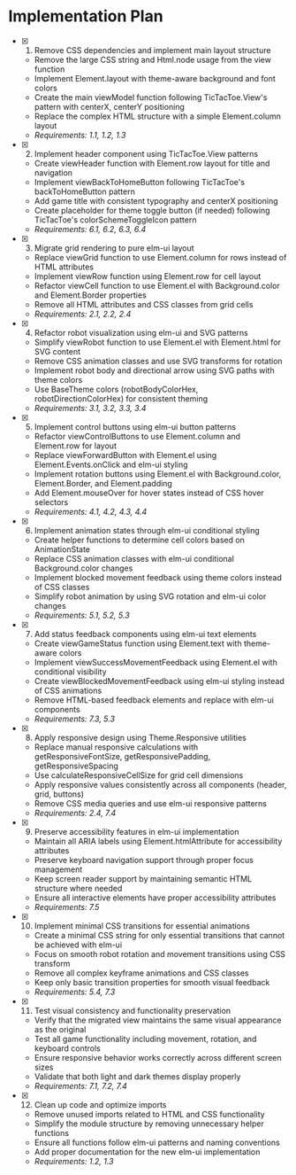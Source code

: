 # Implementation Plan

- [x] 1. Remove CSS dependencies and implement main layout structure
  - Remove the large CSS string and Html.node usage from the view function
  - Implement Element.layout with theme-aware background and font colors
  - Create the main viewModel function following TicTacToe.View's pattern with centerX, centerY positioning
  - Replace the complex HTML structure with a simple Element.column layout
  - _Requirements: 1.1, 1.2, 1.3_

- [x] 2. Implement header component using TicTacToe.View patterns
  - Create viewHeader function with Element.row layout for title and navigation
  - Implement viewBackToHomeButton following TicTacToe's backToHomeButton pattern
  - Add game title with consistent typography and centerX positioning
  - Create placeholder for theme toggle button (if needed) following TicTacToe's colorSchemeToggleIcon pattern
  - _Requirements: 6.1, 6.2, 6.3, 6.4_

- [x] 3. Migrate grid rendering to pure elm-ui layout
  - Replace viewGrid function to use Element.column for rows instead of HTML attributes
  - Implement viewRow function using Element.row for cell layout
  - Refactor viewCell function to use Element.el with Background.color and Element.Border properties
  - Remove all HTML attributes and CSS classes from grid cells
  - _Requirements: 2.1, 2.2, 2.4_

- [x] 4. Refactor robot visualization using elm-ui and SVG patterns
  - Simplify viewRobot function to use Element.el with Element.html for SVG content
  - Remove CSS animation classes and use SVG transforms for rotation
  - Implement robot body and directional arrow using SVG paths with theme colors
  - Use BaseTheme colors (robotBodyColorHex, robotDirectionColorHex) for consistent theming
  - _Requirements: 3.1, 3.2, 3.3, 3.4_

- [x] 5. Implement control buttons using elm-ui button patterns
  - Refactor viewControlButtons to use Element.column and Element.row for layout
  - Replace viewForwardButton with Element.el using Element.Events.onClick and elm-ui styling
  - Implement rotation buttons using Element.el with Background.color, Element.Border, and Element.padding
  - Add Element.mouseOver for hover states instead of CSS hover selectors
  - _Requirements: 4.1, 4.2, 4.3, 4.4_

- [x] 6. Implement animation states through elm-ui conditional styling
  - Create helper functions to determine cell colors based on AnimationState
  - Replace CSS animation classes with elm-ui conditional Background.color changes
  - Implement blocked movement feedback using theme colors instead of CSS classes
  - Simplify robot animation by using SVG rotation and elm-ui color changes
  - _Requirements: 5.1, 5.2, 5.3_

- [x] 7. Add status feedback components using elm-ui text elements
  - Create viewGameStatus function using Element.text with theme-aware colors
  - Implement viewSuccessMovementFeedback using Element.el with conditional visibility
  - Create viewBlockedMovementFeedback using elm-ui styling instead of CSS animations
  - Remove HTML-based feedback elements and replace with elm-ui components
  - _Requirements: 7.3, 5.3_

- [x] 8. Apply responsive design using Theme.Responsive utilities
  - Replace manual responsive calculations with getResponsiveFontSize, getResponsivePadding, getResponsiveSpacing
  - Use calculateResponsiveCellSize for grid cell dimensions
  - Apply responsive values consistently across all components (header, grid, buttons)
  - Remove CSS media queries and use elm-ui responsive patterns
  - _Requirements: 2.4, 7.4_

- [x] 9. Preserve accessibility features in elm-ui implementation
  - Maintain all ARIA labels using Element.htmlAttribute for accessibility attributes
  - Preserve keyboard navigation support through proper focus management
  - Keep screen reader support by maintaining semantic HTML structure where needed
  - Ensure all interactive elements have proper accessibility attributes
  - _Requirements: 7.5_

- [x] 10. Implement minimal CSS transitions for essential animations
  - Create a minimal CSS string for only essential transitions that cannot be achieved with elm-ui
  - Focus on smooth robot rotation and movement transitions using CSS transform
  - Remove all complex keyframe animations and CSS classes
  - Keep only basic transition properties for smooth visual feedback
  - _Requirements: 5.4, 7.3_

- [x] 11. Test visual consistency and functionality preservation
  - Verify that the migrated view maintains the same visual appearance as the original
  - Test all game functionality including movement, rotation, and keyboard controls
  - Ensure responsive behavior works correctly across different screen sizes
  - Validate that both light and dark themes display properly
  - _Requirements: 7.1, 7.2, 7.4_

- [x] 12. Clean up code and optimize imports
  - Remove unused imports related to HTML and CSS functionality
  - Simplify the module structure by removing unnecessary helper functions
  - Ensure all functions follow elm-ui patterns and naming conventions
  - Add proper documentation for the new elm-ui implementation
  - _Requirements: 1.2, 1.3_